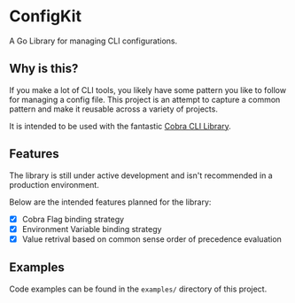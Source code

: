 # ConfigKit

A Go Library for managing CLI configurations.

## Why is this?

If you make a lot of CLI tools, you likely have some pattern you like to follow for managing a config file.
This project is an attempt to capture a common pattern and make it reusable across a variety of projects.

It is intended to be used with the fantastic [Cobra CLI Library](https://github.com/spf13/cobra).

## Features

The library is still under active development and isn't recommended in a production environment.

Below are the intended features planned for the library:

- [X] Cobra Flag binding strategy
- [X] Environment Variable binding strategy
- [X] Value retrival based on common sense order of precedence evaluation

## Examples

Code examples can be found in the `examples/` directory of this project.
